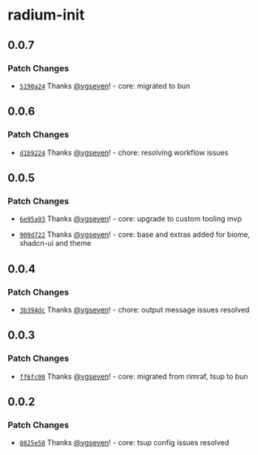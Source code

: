 # radium-init

## 0.0.7

### Patch Changes

- [`5190a24`](https://github.com/silver-radium/init/commit/5190a2468e2fb3365459871e42537d1078fb5058) Thanks [@vgseven](https://github.com/vgseven)! - core: migrated to bun

## 0.0.6

### Patch Changes

- [`d1b9224`](https://github.com/silver-radium/init/commit/d1b92241597e8f4c4af5cb6ec4108d0a50ef28cf) Thanks [@vgseven](https://github.com/vgseven)! - chore: resolving workflow issues

## 0.0.5

### Patch Changes

- [`6e95a93`](https://github.com/silver-radium/init/commit/6e95a93c698cd006ba42d3f73ca5bef5156479ba) Thanks [@vgseven](https://github.com/vgseven)! - core: upgrade to custom tooling mvp

- [`909d722`](https://github.com/silver-radium/init/commit/909d72256082ee0017ed7f52a68390092fe2068a) Thanks [@vgseven](https://github.com/vgseven)! - core: base and extras added for biome, shadcn-ui and theme

## 0.0.4

### Patch Changes

- [`3b394dc`](https://github.com/silver-radium/init/commit/3b394dc63e94222071950674c77107bf8c6365c7) Thanks [@vgseven](https://github.com/vgseven)! - chore: output message issues resolved

## 0.0.3

### Patch Changes

- [`ff6fc00`](https://github.com/silver-radium/init/commit/ff6fc00379fa782b0641bc00811f20c5d3c495a6) Thanks [@vgseven](https://github.com/vgseven)! - core: migrated from rimraf, tsup to bun

## 0.0.2

### Patch Changes

- [`0825e50`](https://github.com/silver-radium/init/commit/0825e50ab1d4ba2987ca25eb9bae31bad9165fe0) Thanks [@vgseven](https://github.com/vgseven)! - core: tsup config issues resolved
